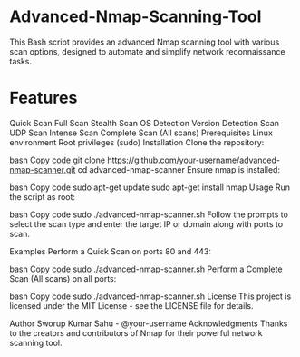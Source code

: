 # Advanced-Nmap-Scanning-Tool
This Bash script provides an advanced Nmap scanning tool with various scan options, designed to automate and simplify network reconnaissance tasks.
# Features
Quick Scan
Full Scan
Stealth Scan
OS Detection
Version Detection Scan
UDP Scan
Intense Scan
Complete Scan (All scans)
Prerequisites
Linux environment
Root privileges (sudo)
Installation
Clone the repository:

bash
Copy code
git clone https://github.com/your-username/advanced-nmap-scanner.git
cd advanced-nmap-scanner
Ensure nmap is installed:

bash
Copy code
sudo apt-get update
sudo apt-get install nmap
Usage
Run the script as root:

bash
Copy code
sudo ./advanced-nmap-scanner.sh
Follow the prompts to select the scan type and enter the target IP or domain along with ports to scan.

Examples
Perform a Quick Scan on ports 80 and 443:

bash
Copy code
sudo ./advanced-nmap-scanner.sh
Perform a Complete Scan (All scans) on all ports:

bash
Copy code
sudo ./advanced-nmap-scanner.sh
License
This project is licensed under the MIT License - see the LICENSE file for details.

Author
Sworup Kumar Sahu - @your-username
Acknowledgments
Thanks to the creators and contributors of Nmap for their powerful network scanning tool.
